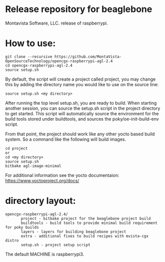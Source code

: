 # Release repository for beaglebone

Montavista Software, LLC. release of raspberrypi.

How to use:
==========
```
git clone --recursive https://github.com/MontaVista-OpenSourceTechnology/opencgx-raspberrypi-agl-2.4
cd opencgx-raspberrypi-agl-2.4
source setup.sh
```

By default, the script will create a project called project, you may change this
by adding the directory name you would like to use on the source line:

```
source setup.sh <my directory>
```

After running the top level setup.sh, you are ready to build. When starting
another session, you can source the setup.sh script in the project directory
to get started. This script will automatically source the environment for
the build tools stored under buildtools, and sources the 
poky/oe-init-build-env script.

From that point, the project should work like any other yocto based build system. So
a command like the following will build images.

```
cd project
or
cd <my directory>
source setup.sh
bitbake agl-image-minimal
```

For additional information see the yocto documentaion: https://www.yoctoproject.org/docs/

directory layout:
================
```
opencgx-raspberrypi-agl-2.4/
       project - bitbake project for the beaglebone project build
       buildtools - build tools to provide minimal build requirement for poky builds
       layers - layers for building beaglebone project
       extra - additional fixes to build recipes with mvista-cgx distro
       setup.sh - project setup script  
```

The default MACHINE is raspberrypi3.
